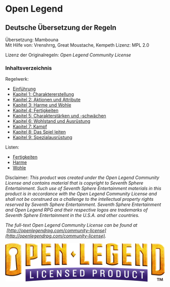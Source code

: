 # Open Legend
## Deutsche Übersetzung der Regeln

Übersetzung: Mambouna  
Mit Hilfe von: Vrenshrrg, Great Moustache, Kempeth
Lizenz: MPL 2.0

Lizenz der Originalregeln: *Open Legend Community License*
### Inhaltsverzeichnis
Regelwerk:
- [Einführung](./Kapitel-0_Einfuehrung.md)
- [Kapitel 1: Charaktererstellung](Kapitel-1_Charaktererstellung.md)
- [Kapitel 2: Aktionen und Attribute](Kapitel-2_Aktionen-und-Attribute.md)
- [Kapitel 3: Harme und Wohle](./Kapitel-3_Harme-und-Wohle.md)
- [Kapitel 4: Fertigkeiten](./Kapitel-4_Fertigkeiten.md)
- [Kapitel 5: Charakterstärken und -schwächen](./Kapitel-5_Charakterstaerken-und-schwaechen.md)
- [Kapitel 6: Wohlstand und Ausrüstung](./Kapitel-6_Wohlstand-und-Ausruestung.md)
- [Kapitel 7: Kampf](./Kapitel-7_Kampf.md)
- [Kapitel 8: Das Spiel leiten](./Kapitel-8_Das-Spiel-leiten.md)
- [Kapitel 9: Spezialausrüstung](./Kapitel-9_Spezialausruestung.md)

Listen:
- [Fertigkeiten](./lists/fertigkeiten.md)
- [Harme](./lists/harme.md)
- [Wohle](./lists/wohle.md)

Disclaimer: *This product was created under the Open Legend Community License and contains material that is copyright to Seventh Sphere Entertainment. Such use of Seventh Sphere Entertainment materials in this product is in accordance with the Open Legend Community License and shall not be construed as a challenge to the intellectual property rights reserved by Seventh Sphere Entertainment. Seventh Sphere Entertainment and Open Legend RPG and their respective logos are trademarks of Seventh Sphere Entertainment in the U.S.A. and other countries.*

*The full-text Open Legend Community License can be found at  [http://openlegendrpg.com/community-license](http://openlegendrpg.com/community-license).*

![](../open_legend_licensed_logo_gold.webp)